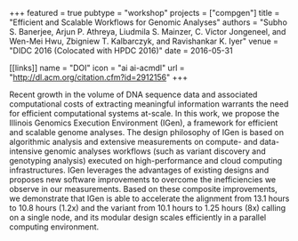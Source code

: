 +++
featured = true
pubtype = "workshop"
projects = ["compgen"]
title = "Efficient and Scalable Workflows for Genomic Analyses"
authors = "Subho S. Banerjee, Arjun P. Athreya, Liudmila S. Mainzer, C. Victor Jongeneel, and Wen-Mei Hwu, Zbigniew T. Kalbarczyk, and Ravishankar K. Iyer"
venue = "DIDC 2016 (Colocated with HPDC 2016)"
date = 2016-05-31

[[links]]
  name = "DOI"
  icon = "ai ai-acmdl"
  url = "http://dl.acm.org/citation.cfm?id=2912156"
+++

Recent growth in the volume of DNA sequence data and associated computational costs of extracting
meaningful information warrants the need for efficient computational systems at-scale. In this work,
we propose the Illinois Genomics Execution Environment (IGen), a framework for efficient and
scalable genome analyses. The design philosophy of IGen is based on algorithmic analysis and
extensive measurements on compute- and data-intensive genomic analyses workflows (such as variant
discovery and genotyping analysis) executed on high-performance and cloud computing infrastructures.
IGen leverages the advantages of existing designs and proposes new software improvements to overcome
the inefficiencies we observe in our measurements. Based on these composite improvements, we
demonstrate that IGen is able to accelerate the alignment from 13.1 hours to 10.8 hours (1.2x) and
the variant from 10.1 hours to 1.25 hours (8x) calling on a single node, and its modular design
scales efficiently in a parallel computing environment.
